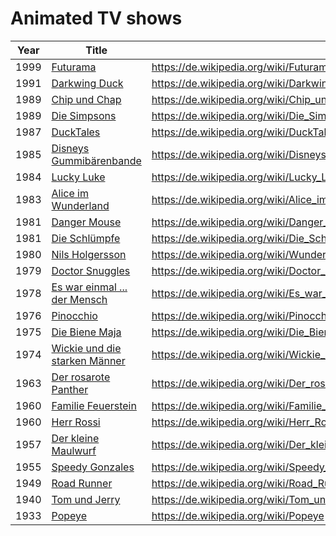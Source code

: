 # Animated TV shows

 Year | Title | Info 
------|-------|------
1999|[Futurama](https://www.amazon.de/Futurama-komplette-Serie-Sonderverpackung-DVDs/dp/B00004RXSU/?tag=maierandi-21)| https://de.wikipedia.org/wiki/Futurama
1991|[Darkwing Duck](https://www.amazon.de/Darkwing-Duck/dp/B000Q6775E/?tag=maierandi-21)|https://de.wikipedia.org/wiki/Darkwing_Duck
1989|[Chip und Chap](https://www.amazon.de/Chip-Chap-Ritter-Rechts-Collection/dp/B0088UPHPM/?tag=maierandi-21)|https://de.wikipedia.org/wiki/Chip_und_Chap_%E2%80%93_Die_Ritter_des_Rechts
1989|[Die Simpsons](https://www.amazon.de/Die-Simpsons-Staffel-Season-DVD/dp/B01GRTCLE0/?tag=maierandi-21)|https://de.wikipedia.org/wiki/Die_Simpsons
1987|[DuckTales](https://www.amazon.de/Ducktales-Geschichten-Entenhausen-Collection-DVDs/dp/B008JBKKAM/?tag=maierandi-21)|https://de.wikipedia.org/wiki/DuckTales_%E2%80%93_Neues_aus_Entenhausen
1985|[Disneys Gummibärenbande](https://www.amazon.de/Gummib%C3%A4renbande-Disney-deutsch/dp/B00ET1YH6E/?tag=maierandi-21)|https://de.wikipedia.org/wiki/Disneys_Gummib%C3%A4renbande
1984|[Lucky Luke](https://www.amazon.de/Lucky-Luke-Collection-DVDs/dp/B0007ZB4XA/?tag=maierandi-21)|https://de.wikipedia.org/wiki/Lucky_Luke_(Zeichentrickserie)
1983|[Alice im Wunderland](https://www.amazon.de/Alice-Wunderland-Komplettbox-Shige%C3%B4-Endo/dp/B00UPJYZQG/?tag=maierandi-21)|https://de.wikipedia.org/wiki/Alice_im_Wunderland_(Anime)
1981|[Danger Mouse](https://www.amazon.de/Danger-Mouse-beste-Agent-Welt/dp/B000F7MKAQ?tag=maierandi-21)|https://de.wikipedia.org/wiki/Danger_Mouse
1981|[Die Schlümpfe](https://www.amazon.de/Die-Schl%C3%BCmpfe-komplette-Serie-Limited/dp/B01JZ90USS/?tag=maierandi-21)|https://de.wikipedia.org/wiki/Die_Schl%C3%BCmpfe_(Fernsehserie)
1980|[Nils Holgersson](https://www.amazon.de/Nils-Holgersson-Komplettbox-9-DVDs/dp/B00SDTO3HG/?tag=maierandi-21)|https://de.wikipedia.org/wiki/Wunderbare_Reise_des_kleinen_Nils_Holgersson_mit_den_Wildg%C3%A4nsen_(Zeichentrickserie)
1979|[Doctor Snuggles](https://www.amazon.de/Dr-Snuggles-Komplette-Serie-Collectors/dp/B000K2Q8S6/?tag=maierandi-21)|https://de.wikipedia.org/wiki/Doctor_Snuggles
1978|[Es war einmal ... der Mensch](https://www.amazon.de/Es-war-einmal-Mensch/dp/3831287066/?tag=maierandi-21)|https://de.wikipedia.org/wiki/Es_war_einmal_%E2%80%A6_der_Mensch
1976|[Pinocchio](https://www.amazon.de/Pinocchio-Komplettbox-DVDs-Carlo-Collodi/dp/B007GY9O6E/?tag=maierandi-21)|https://de.wikipedia.org/wiki/Pinocchio_(1976)
1975|[Die Biene Maja](https://www.amazon.de/Die-Biene-Maja-Komplettbox-DVDs/dp/B009MSJ5RA/?tag=maierandi-21)|https://de.wikipedia.org/wiki/Die_Biene_Maja_(1975)
1974|[Wickie und die starken Männer](https://www.amazon.de/Wickie-die-starken-M%C3%A4nner-Komplettbox/dp/B002D5LUTA/?tag=maierandi-21)|https://de.wikipedia.org/wiki/Wickie_und_die_starken_M%C3%A4nner_(1974)
1963|[Der rosarote Panther](https://www.amazon.de/rosarote-Panther-Cartoon-Collection-1964-2004/dp/B0002PZ9CM/?tag=maierandi-21)|https://de.wikipedia.org/wiki/Der_rosarote_Panther_(Fernsehserie)
1960|[Familie Feuerstein](https://www.amazon.de/Familie-Feuerstein-komplette-Staffel-Collectors/dp/B000B7VZ9W/?tag=maierandi-21)|https://de.wikipedia.org/wiki/Familie_Feuerstein
1960|[Herr Rossi](https://www.amazon.de/Signor-Rossi-komplette-Serie-Disc/dp/B011K7WFU4/?tag=maierandi-21)|https://de.wikipedia.org/wiki/Herr_Rossi
1957|[Der kleine Maulwurf](https://www.amazon.de/kleine-Maulwurf-Die-Komplettbox-DVDs/dp/B07X2M2LK2/?tag=maierandi-21)|https://de.wikipedia.org/wiki/Der_kleine_Maulwurf
1955|[Speedy Gonzales](https://www.amazon.de/Speedy-Gonzales-Friends-DVD-Various/dp/B01I06RGKC/?tag=maierandi-21)|https://de.wikipedia.org/wiki/Speedy_Gonzales
1949|[Road Runner](https://www.amazon.de/Wile-E-Coyote-DVD/dp/B007X4KV82/?tag=maierandi-21)|https://de.wikipedia.org/wiki/Road_Runner_und_Wile_E._Coyote
1940|[Tom und Jerry](https://www.amazon.de/Tom-Jerry-Ultimate-Classic-Collection/dp/B0006PPUPE/?tag=maierandi-21)|https://de.wikipedia.org/wiki/Tom_und_Jerry
1933|[Popeye](https://www.amazon.de/Popeye-Teil-Discs/dp/B0040N9HGG/?tag=maierandi-21)|https://de.wikipedia.org/wiki/Popeye


